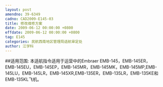 ```yaml
---
layout: post
amendno: 39-6349
cadno: CAD2009-E145-03
title: 修改维修方案
date: 2009-06-12 00:00:00 +0800
effdate: 2009-06-12 00:00:00 +0800
tag: E145
categories: 民航西南地区管理局适航审定处
author: 江学科
---
```


##适用范围:
本适航指令适用于运营中的Embraer EMB-145，EMB-145ER，EMB-145EU，EMB-145EP，EMB-145MR，EMB-145MK，EMB-145MP,EMB-145LU，EMB-145LR，EMB-145XR,EMB-135ER，EMB-135LR，EMB-135KE和EMB-135KL飞机。

